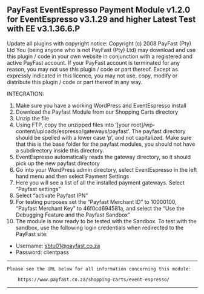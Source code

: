 PayFast EventEspresso Payment Module v1.2.0 for EventEspresso v3.1.29 and higher
Latest Test with EE v3.1.36.6.P
--------------------------------------------------------------
Update all plugins with copyright notice:
Copyright (c) 2008 PayFast (Pty) Ltd
You (being anyone who is not PayFast (Pty) Ltd) may download and use this plugin / code in your own website in conjunction with a registered and active PayFast account. If your PayFast account is terminated for any reason, you may not use this plugin / code or part thereof.
Except as expressly indicated in this licence, you may not use, copy, modify or distribute this plugin / code or part thereof in any way.

INTEGRATION:
1. Make sure you have a working WordPress and EventEspresso install
2. Download the Payfast Module from our Shopping Carts directory
3. Unzip the file
4. Using FTP, copy the unzipped files into ‘[your root]/wp-content/uploads/espresso/gateways/payfast’. The payfast directory should be spelled with a lower case ‘p’, and not capitalized. Make sure that this is the base folder for the payfast modules, you should not have a subdirectory inside this directory.
5. EventEspresso automatically reads the gateway directory, so it should pick up the new payfast directory
6. Go into your WordPress admin directory, select EventEspresso in the left hand menu and then select Payment Settings
7. Here you will see a list of all the installed payment gateways. Select “Payfast settings”
8. Select “activate Payfast IPN”
9. For testing purposes set the “Payfast Merchant ID” to 10000100, “Payfast Merchant Key” to 46f0cd694581a, and select the “Use the Debugging Feature and the Payfast Sandbox”
10. The module is now ready to be tested with the Sandbox. To test with the sandbox, use the following login credentials when redirected to the PayFast site:
- Username: sbtu01@payfast.co.za
- Password: clientpass

******************************************************************************

    Please see the URL below for all information concerning this module:

        https://www.payfast.co.za/shopping-carts/event-espresso/

******************************************************************************
